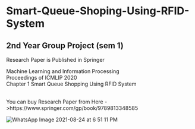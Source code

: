 
# Smart-Queue-Shoping-Using-RFID-System
## 2nd Year Group Project (sem 1)

<p> Research Paper is Published in Springer </p>
Machine Learning and Information Processing <br>
Proceedings of ICMLIP 2020<br>
Chapter 1  Smart Queue Shopping Using RFID System<br>


<br>
<p>
You can buy Research Paper from Here ->https://www.springer.com/gp/book/9789813348585
</p>

![WhatsApp Image 2021-08-24 at 6 51 11 PM](https://user-images.githubusercontent.com/45332512/130623891-28199c86-c7f9-4e39-9bbe-2f65eecfe676.jpeg)



